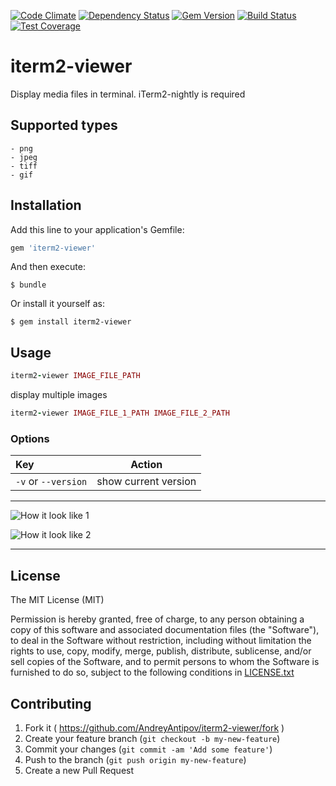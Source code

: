 [![Code Climate](https://codeclimate.com/github/AndreyAntipov/iterm2-viewer/badges/gpa.svg)](https://codeclimate.com/github/AndreyAntipov/iterm2-viewer)
[![Dependency Status](https://gemnasium.com/AndreyAntipov/iterm2-viewer.svg)](https://gemnasium.com/AndreyAntipov/iterm2-viewer)
[![Gem Version](https://badge.fury.io/rb/iterm2-viewer.svg)](http://badge.fury.io/rb/iterm2-viewer)
[![Build Status](https://travis-ci.org/AndreyAntipov/iterm2-viewer.svg?branch=master)](https://travis-ci.org/AndreyAntipov/iterm2-viewer)
[![Test Coverage](https://codeclimate.com/github/AndreyAntipov/iterm2-viewer/badges/coverage.svg)](https://codeclimate.com/github/AndreyAntipov/iterm2-viewer)

# iterm2-viewer

Display media files in terminal. iTerm2-nightly is required

## Supported types
    - png
    - jpeg
    - tiff
    - gif

## Installation

Add this line to your application's Gemfile:

```ruby
gem 'iterm2-viewer'
```

And then execute:

    $ bundle

Or install it yourself as:

    $ gem install iterm2-viewer

## Usage

```ruby
iterm2-viewer IMAGE_FILE_PATH
```
display multiple images
```ruby
iterm2-viewer IMAGE_FILE_1_PATH IMAGE_FILE_2_PATH
```

### Options
| Key               |  Action                       |
|:------------------|:-----------------------------:|
| `-v` or `--version`   |  show current version         |


--- 

![How it look like 1](https://raw.githubusercontent.com/AndreyAntipov/iterm2-viewer/media/screenshot_1.png "How it look like 1")

![How it look like 2](https://raw.githubusercontent.com/AndreyAntipov/iterm2-viewer/media/screenshot_2.png "How it look like 2")

--- 

## License

The MIT License (MIT) 

Permission is hereby granted, free of charge, to any person obtaining a copy of this software and associated documentation files (the "Software"), to deal in the Software without restriction, including without limitation the rights to use, copy, modify, merge, publish, distribute, sublicense, and/or sell copies of the Software, and to permit persons to whom the Software is furnished to do so, subject to the following conditions in [LICENSE.txt](https://github.com/AndreyAntipov/iterm2-viewer/blob/master/LICENSE.txt)

## Contributing

1. Fork it ( https://github.com/AndreyAntipov/iterm2-viewer/fork )
2. Create your feature branch (`git checkout -b my-new-feature`)
3. Commit your changes (`git commit -am 'Add some feature'`)
4. Push to the branch (`git push origin my-new-feature`)
5. Create a new Pull Request
